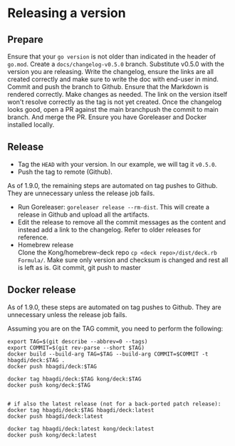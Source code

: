 # Releasing a version

## Prepare

Ensure that your `go version` is not older than indicated in the header of `go.mod`.
Create a `docs/changelog-v0.5.0` branch. Substitute v0.5.0 with the version
you are releasing.
Write the changelog, ensure the links are all created correctly and
make sure to write the doc with end-user in mind.
Commit and push the branch to Github. Ensure that the Markdown is rendered
correctly. Make changes as needed. The link on the version itself won't
resolve correctly as the tag is not yet created.
Once the changelog looks good, open a PR against the main branchpush the commit to main branch. And merge the PR.
Ensure you have Goreleaser and Docker installed locally.

## Release

- Tag the `HEAD` with your version. In our example, we will tag it `v0.5.0`.
- Push the tag to remote (Github).

As of 1.9.0, the remaining steps are automated on tag pushes to Github. They are unnecessary unless the release job fails.

- Run Goreleaser: `goreleaser release --rm-dist`. This will create
  a release in Github and upload all the artifacts.
- Edit the release to remove all the commit messages as the content and
  instead add a link to the changelog. Refer to older releases for reference.
- Homebrew release  
Clone the Kong/homebrew-deck repo
`cp <deck repo>/dist/deck.rb Formula/`. Make sure only version and checksum is changed and rest all is left as is.
Git commit, git push to master

## Docker release

As of 1.9.0, these steps are automated on tag pushes to Github. They are unnecessary unless the release job fails.

Assuming you are on the TAG commit, you need to perform the following:

```
export TAG=$(git describe --abbrev=0 --tags)
export COMMIT=$(git rev-parse --short $TAG)
docker build --build-arg TAG=$TAG --build-arg COMMIT=$COMMIT -t hbagdi/deck:$TAG .
docker push hbagdi/deck:$TAG

docker tag hbagdi/deck:$TAG kong/deck:$TAG
docker push kong/deck:$TAG


# if also the latest release (not for a back-ported patch release):
docker tag hbagdi/deck:$TAG hbagdi/deck:latest
docker push hbagdi/deck:latest

docker tag hbagdi/deck:latest kong/deck:latest
docker push kong/deck:latest
```
